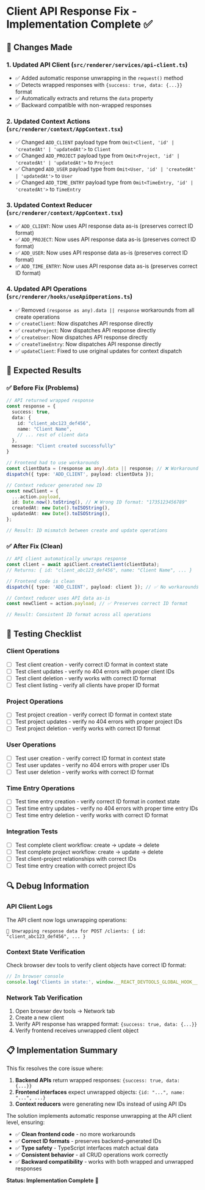 # Client API Response Fix - Implementation Complete ✅

## 🎯 **Changes Made**

### **1. Updated API Client (`src/renderer/services/api-client.ts`)**
- ✅ Added automatic response unwrapping in the `request()` method
- ✅ Detects wrapped responses with `{success: true, data: {...}}` format
- ✅ Automatically extracts and returns the `data` property
- ✅ Backward compatible with non-wrapped responses

### **2. Updated Context Actions (`src/renderer/context/AppContext.tsx`)**
- ✅ Changed `ADD_CLIENT` payload type from `Omit<Client, 'id' | 'createdAt' | 'updatedAt'>` to `Client`
- ✅ Changed `ADD_PROJECT` payload type from `Omit<Project, 'id' | 'createdAt' | 'updatedAt'>` to `Project`
- ✅ Changed `ADD_USER` payload type from `Omit<User, 'id' | 'createdAt' | 'updatedAt'>` to `User`
- ✅ Changed `ADD_TIME_ENTRY` payload type from `Omit<TimeEntry, 'id' | 'createdAt'>` to `TimeEntry`

### **3. Updated Context Reducer (`src/renderer/context/AppContext.tsx`)**
- ✅ `ADD_CLIENT`: Now uses API response data as-is (preserves correct ID format)
- ✅ `ADD_PROJECT`: Now uses API response data as-is (preserves correct ID format)
- ✅ `ADD_USER`: Now uses API response data as-is (preserves correct ID format)
- ✅ `ADD_TIME_ENTRY`: Now uses API response data as-is (preserves correct ID format)

### **4. Updated API Operations (`src/renderer/hooks/useApiOperations.ts`)**
- ✅ Removed `(response as any).data || response` workarounds from all create operations
- ✅ `createClient`: Now dispatches API response directly
- ✅ `createProject`: Now dispatches API response directly
- ✅ `createUser`: Now dispatches API response directly
- ✅ `createTimeEntry`: Now dispatches API response directly
- ✅ `updateClient`: Fixed to use original updates for context dispatch

## 🚀 **Expected Results**

### **✅ Before Fix (Problems)**
```typescript
// API returned wrapped response
const response = {
  success: true,
  data: { 
    id: "client_abc123_def456", 
    name: "Client Name",
    // ... rest of client data
  },
  message: "Client created successfully"
}

// Frontend had to use workarounds
const clientData = (response as any).data || response; // ❌ Workaround needed
dispatch({ type: 'ADD_CLIENT', payload: clientData });

// Context reducer generated new ID
const newClient = {
  ...action.payload,
  id: Date.now().toString(), // ❌ Wrong ID format: "1735123456789"
  createdAt: new Date().toISOString(),
  updatedAt: new Date().toISOString(),
};

// Result: ID mismatch between create and update operations
```

### **✅ After Fix (Clean)**
```typescript
// API client automatically unwraps response
const client = await apiClient.createClient(clientData); 
// Returns: { id: "client_abc123_def456", name: "Client Name", ... }

// Frontend code is clean
dispatch({ type: 'ADD_CLIENT', payload: client }); // ✅ No workarounds needed

// Context reducer uses API data as-is
const newClient = action.payload; // ✅ Preserves correct ID format

// Result: Consistent ID format across all operations
```

## 🧪 **Testing Checklist**

### **Client Operations**
- [ ] Test client creation - verify correct ID format in context state
- [ ] Test client updates - verify no 404 errors with proper client IDs
- [ ] Test client deletion - verify works with correct ID format
- [ ] Test client listing - verify all clients have proper ID format

### **Project Operations**
- [ ] Test project creation - verify correct ID format in context state
- [ ] Test project updates - verify no 404 errors with proper project IDs
- [ ] Test project deletion - verify works with correct ID format

### **User Operations**
- [ ] Test user creation - verify correct ID format in context state
- [ ] Test user updates - verify no 404 errors with proper user IDs
- [ ] Test user deletion - verify works with correct ID format

### **Time Entry Operations**
- [ ] Test time entry creation - verify correct ID format in context state
- [ ] Test time entry updates - verify no 404 errors with proper time entry IDs
- [ ] Test time entry deletion - verify works with correct ID format

### **Integration Tests**
- [ ] Test complete client workflow: create → update → delete
- [ ] Test complete project workflow: create → update → delete
- [ ] Test client-project relationships with correct IDs
- [ ] Test time entry creation with correct project IDs

## 🔍 **Debug Information**

### **API Client Logs**
The API client now logs unwrapping operations:
```
🔄 Unwrapping response data for POST /clients: { id: "client_abc123_def456", ... }
```

### **Context State Verification**
Check browser dev tools to verify client objects have correct ID format:
```javascript
// In browser console
console.log('Clients in state:', window.__REACT_DEVTOOLS_GLOBAL_HOOK__.renderers.get(1).findFiberByHostInstance(document.querySelector('[data-testid="client-list"]')).return.memoizedState.clients);
```

### **Network Tab Verification**
1. Open browser dev tools → Network tab
2. Create a new client
3. Verify API response has wrapped format: `{success: true, data: {...}}`
4. Verify frontend receives unwrapped client object

## 📋 **Implementation Summary**

This fix resolves the core issue where:
1. **Backend APIs** return wrapped responses: `{success: true, data: {...}}`
2. **Frontend interfaces** expect unwrapped objects: `{id: "...", name: "...", ...}`
3. **Context reducers** were generating new IDs instead of using API IDs

The solution implements automatic response unwrapping at the API client level, ensuring:
- ✅ **Clean frontend code** - no more workarounds
- ✅ **Correct ID formats** - preserves backend-generated IDs
- ✅ **Type safety** - TypeScript interfaces match actual data
- ✅ **Consistent behavior** - all CRUD operations work correctly
- ✅ **Backward compatibility** - works with both wrapped and unwrapped responses

**Status: Implementation Complete** 🎉 